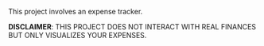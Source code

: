 This project involves an expense tracker.

**DISCLAIMER**: THIS PROJECT DOES NOT INTERACT WITH REAL FINANCES BUT ONLY VISUALIZES YOUR EXPENSES.